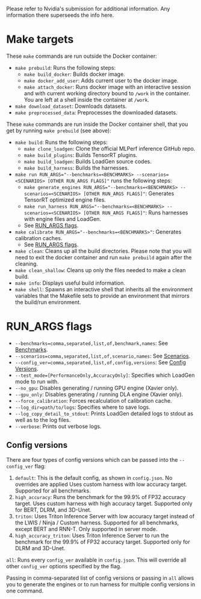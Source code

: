 Please refer to Nvidia's submission for additional information. Any information there superseeds the info here. 

# Make targets

These `make` commands are run outside the Docker container:

- `make prebuild`: Runs the following steps:
  - `make build_docker`: Builds docker image.
  - `make docker_add_user`: Adds current user to the docker image.
  - `make attach_docker`: Runs docker image with an interactive session and with current working directory bound to `/work` in the container. You are left at a shell inside the container at `/work`.
- `make download_dataset`: Downloads datasets.
- `make preprocessed_data`: Preprocesses the downloaded datasets.

These `make` commands are run inside the Docker container shell, that you get by running `make prebuild` (see above):

- `make build`: Runs the following steps:
  - `make clone_loadgen`: Clone the official MLPerf inference GitHub repo.
  - `make build_plugins`: Builds TensorRT plugins.
  - `make build_loadgen`: Builds LoadGen source codes.
  - `make build_harness`: Builds the harnesses.
- `make run RUN_ARGS="--benchmarks=<BENCHMARKS> --scenarios=<SCENARIOS> [OTHER RUN_ARGS FLAGS]"` runs the following steps:
  - `make generate_engines RUN_ARGS="--benchmarks=<BENCHMARKS> --scenarios=<SCENARIOS> [OTHER RUN_ARGS FLAGS]"`: Generates TensorRT optimized engine files.
  - `make run_harness RUN_ARGS="--benchmarks=<BENCHMARKS> --scenarios=<SCENARIOS> [OTHER RUN_ARGS FLAGS]"`: Runs harnesses with engine files and LoadGen.
  - See [RUN_ARGS flags](#run_args-flags).
- `make calibrate RUN_ARGS="--benchmarks=<BENCHMARKS>"`: Generates calibration caches.
  - See [RUN_ARGS flags](#run_args-flags).
- `make clean`: Cleans up all the build directories. Please note that you will need to exit the docker container and run `make prebuild` again after the cleaning.
- `make clean_shallow`: Cleans up only the files needed to make a clean build.
- `make info`: Displays useful build information.
- `make shell`: Spawns an interactive shell that inherits all the environment variables that the Makefile sets to provide an environment that mirrors the build/run environment.

# RUN_ARGS flags

- `--benchmarks=comma,separated,list,of,benchmark,names`: See [Benchmarks](README.md#benchmarks).
- `--scenarios=comma,separated,list,of,scenario,names`: See [Scenarios](README.md#scenarios).
- `--config_ver=comma,separated,list,of,config,versions`: See [Config Versions](#config-versions).
- `--test_mode=[PerformanceOnly,AccuracyOnly]`: Specifies which LoadGen mode to run with.
- `--no_gpu`: Disables generating / running GPU engine (Xavier only).
- `--gpu_only`: Disables generating / running DLA engine (Xavier only).
- `--force_calibration`: Forces recalculation of calibration cache.
- `--log_dir=path/to/logs`: Specifies where to save logs.
- `--log_copy_detail_to_stdout`: Prints LoadGen detailed logs to stdout as well as to the log files.
- `--verbose`: Prints out verbose logs.

## Config versions

There are four types of config versions which can be passed into the `--config_ver` flag:

1. `default`:
This is the default config, as shown in `config.json`.
No overrides are applied
Uses custom harness with low accuracy target.
Supported for all benchmarks.
2. `high_accuracy`:
Runs the benchmark for the 99.9% of FP32 accuracy target.
Uses custom harness with high accuracy target.
Supported only for BERT, DLRM, and 3D-Unet.
3. `triton`:
Uses Triton Inference Server with low accuracy target instead of the LWIS / Ninja / Custom harness.
Supported for all benchmarks, except BERT and RNN-T.
Only supported in server mode.
4. `high_accuracy_triton`:
Uses Triton Inference Server to run the benchmark for the 99.9% of FP32 accuracy target.
Supported only for DLRM and 3D-Unet.

`all`:
Runs every `config_ver` available in `config.json`.
This will override all other `config_ver` options specified by the flag.

Passing in comma-separated list of config versions or passing in `all` allows you to generate the engines or to run harness for multiple config versions in one command.
